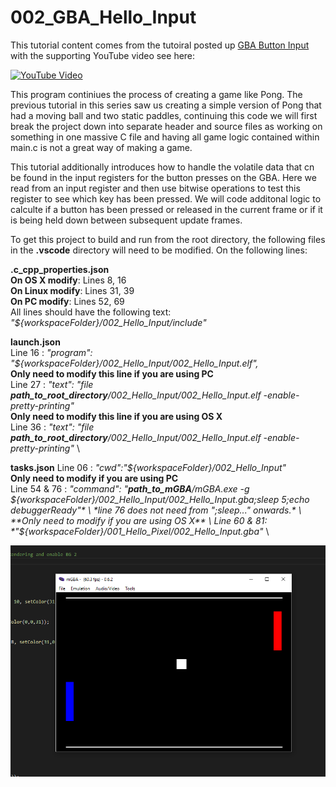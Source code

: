 # 002_GBA_Hello_Input

This tutorial content comes from the tutoiral posted up [GBA Button Input](https://jamiedstewart.github.io/gba%20dev/2019/02/16/GBA-Dev-My-First-Pixels.html) with the supporting YouTube video see here:

[![YouTube Video](https://img.youtube.com/vi/Rj0lf46iljc/0.jpg)](https://www.youtube.com/embed/Rj0lf46iljc)

This program continiues the process of creating a game like Pong. The previous tutorial in this series saw us creating a simple version of Pong that had a moving ball and two static paddles, continuing this code we will first break the project down into separate header and source files as working on something in one massive C file and having all game logic contained within main.c is not a great way of making a game.  

This tutorial additionally introduces how to handle the volatile data that cn be found in the input registers for the button presses on the GBA. Here we read from an input register and then use bitwise operations to test this register to see which key has been pressed. We will code additonal logic to calculte if a button has been pressed or released in the current frame or if it is being held down between subsequent update frames.

To get this project to build and run from the root directory, the following files in the **.vscode** directory will need to be modified. On the following lines:

**.c_cpp_properties.json**\
**On OS X modify**: Lines 8, 16\
**On Linux modify**: Lines 31, 39\
**On PC modify**: Lines 52, 69\
All lines should have the following text:  *"${workspaceFolder}/002_Hello_Input/include"*  

**launch.json**  
Line 16 : *"program": "${workspaceFolder}/002_Hello_Input/002_Hello_Input.elf",* \
**Only need to modify this line if you are using PC** \
Line 27 : *"text": "file **path_to_root_directory**/002_Hello_Input/002_Hello_Input.elf -enable-pretty-printing"* \
**Only need to modify this line if you are using OS X** \
Line 36 : *"text": "file **path_to_root_directory**/002_Hello_Input/002_Hello_Input.elf -enable-pretty-printing"* \

**tasks.json**
Line 06 : *"cwd":"${workspaceFolder}/002_Hello_Input"* \
 **Only need to modify if you are using PC** \
Line 54 & 76 : *"command": "**path_to_mGBA**/mGBA.exe -g ${workspaceFolder}/002_Hello_Input/002_Hello_Input.gba;sleep 5;echo debuggerReady"* \
*line 76 does not need from ";sleep..." onwards.* \
**Only need to modify if you are using OS X** \
Line 60 & 81: *"${workspaceFolder}/001_Hello_Pixel/002_Hello_Input.gba"* \

![Look It Works](./images/screenshot.PNG)
